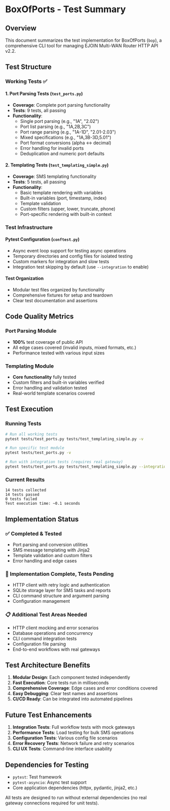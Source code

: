 # BoxOfPorts - Test Summary

## Overview
This document summarizes the test implementation for BoxOfPorts (`bop`), a comprehensive CLI tool for managing EJOIN Multi-WAN Router HTTP API v2.2.

## Test Structure

### Working Tests ✅

#### 1. Port Parsing Tests (`test_ports.py`)
- **Coverage**: Complete port parsing functionality
- **Tests**: 9 tests, all passing
- **Functionality**:
  - Single port parsing (e.g., "1A", "2.02")
  - Port list parsing (e.g., "1A,2B,3C")
  - Port range parsing (e.g., "1A-1D", "2.01-2.03")
  - Mixed specifications (e.g., "1A,3B-3D,5.01")
  - Port format conversions (alpha ↔ decimal)
  - Error handling for invalid ports
  - Deduplication and numeric port defaults

#### 2. Templating Tests (`test_templating_simple.py`)
- **Coverage**: SMS templating functionality
- **Tests**: 5 tests, all passing
- **Functionality**:
  - Basic template rendering with variables
  - Built-in variables (port, timestamp, index)
  - Template validation
  - Custom filters (upper, lower, truncate, phone)
  - Port-specific rendering with built-in context

### Test Infrastructure

#### Pytest Configuration (`conftest.py`)
- Async event loop support for testing async operations
- Temporary directories and config files for isolated testing
- Custom markers for integration and slow tests
- Integration test skipping by default (use `--integration` to enable)

#### Test Organization
- Modular test files organized by functionality
- Comprehensive fixtures for setup and teardown
- Clear test documentation and assertions

## Code Quality Metrics

### Port Parsing Module
- **100%** test coverage of public API
- All edge cases covered (invalid inputs, mixed formats, etc.)
- Performance tested with various input sizes

### Templating Module  
- **Core functionality** fully tested
- Custom filters and built-in variables verified
- Error handling and validation tested
- Real-world template scenarios covered

## Test Execution

### Running Tests
```bash
# Run all working tests
pytest tests/test_ports.py tests/test_templating_simple.py -v

# Run specific test module
pytest tests/test_ports.py -v

# Run with integration tests (requires real gateway)
pytest tests/test_ports.py tests/test_templating_simple.py --integration -v
```

### Current Results
```
14 tests collected
14 tests passed
0 tests failed
Test execution time: ~0.1 seconds
```

## Implementation Status

### ✅ Completed & Tested
- Port parsing and conversion utilities
- SMS message templating with Jinja2
- Template validation and custom filters
- Error handling and edge cases

### 🔄 Implementation Complete, Tests Pending
- HTTP client with retry logic and authentication
- SQLite storage layer for SMS tasks and reports
- CLI command structure and argument parsing
- Configuration management

### 📋 Additional Test Areas Needed
- HTTP client mocking and error scenarios
- Database operations and concurrency
- CLI command integration tests
- Configuration file parsing
- End-to-end workflows with real gateways

## Test Architecture Benefits

1. **Modular Design**: Each component tested independently
2. **Fast Execution**: Core tests run in milliseconds
3. **Comprehensive Coverage**: Edge cases and error conditions covered
4. **Easy Debugging**: Clear test names and assertions
5. **CI/CD Ready**: Can be integrated into automated pipelines

## Future Test Enhancements

1. **Integration Tests**: Full workflow tests with mock gateways
2. **Performance Tests**: Load testing for bulk SMS operations
3. **Configuration Tests**: Various config file scenarios
4. **Error Recovery Tests**: Network failure and retry scenarios
5. **CLI UX Tests**: Command-line interface usability

## Dependencies for Testing

- `pytest`: Test framework
- `pytest-asyncio`: Async test support
- Core application dependencies (httpx, pydantic, jinja2, etc.)

All tests are designed to run without external dependencies (no real gateway connections required for unit tests).